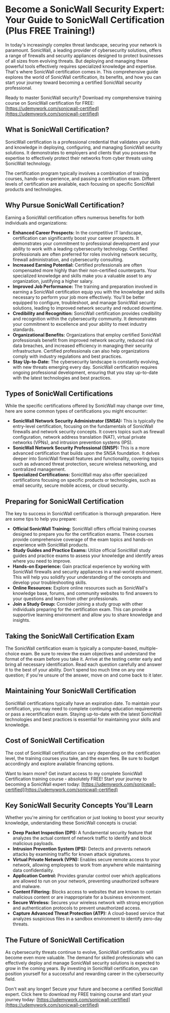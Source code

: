 # Become a SonicWall Security Expert: Your Guide to SonicWall Certification (Plus FREE Training!)

In today's increasingly complex threat landscape, securing your network is paramount. SonicWall, a leading provider of cybersecurity solutions, offers a range of firewalls and security appliances designed to protect businesses of all sizes from evolving threats. But deploying and managing these powerful tools effectively requires specialized knowledge and expertise. That's where SonicWall certification comes in. This comprehensive guide explores the world of SonicWall certification, its benefits, and how you can start your journey toward becoming a certified SonicWall security professional.

Ready to master SonicWall security? Download my comprehensive training course on SonicWall certification for FREE: [https://udemywork.com/sonicwall-certified](https://udemywork.com/sonicwall-certified)

## What is SonicWall Certification?

SonicWall certification is a professional credential that validates your skills and knowledge in deploying, configuring, and managing SonicWall security solutions. It demonstrates to employers and clients that you possess the expertise to effectively protect their networks from cyber threats using SonicWall technology.

The certification program typically involves a combination of training courses, hands-on experience, and passing a certification exam. Different levels of certification are available, each focusing on specific SonicWall products and technologies.

## Why Pursue SonicWall Certification?

Earning a SonicWall certification offers numerous benefits for both individuals and organizations:

*   **Enhanced Career Prospects:** In the competitive IT landscape, certification can significantly boost your career prospects. It demonstrates your commitment to professional development and your ability to work with a leading cybersecurity technology. Certified professionals are often preferred for roles involving network security, firewall administration, and cybersecurity consulting.
*   **Increased Earning Potential:** Certified professionals are often compensated more highly than their non-certified counterparts. Your specialized knowledge and skills make you a valuable asset to any organization, justifying a higher salary.
*   **Improved Job Performance:** The training and preparation involved in earning a SonicWall certification equip you with the knowledge and skills necessary to perform your job more effectively. You'll be better equipped to configure, troubleshoot, and manage SonicWall security solutions, leading to improved network security and reduced downtime.
*   **Credibility and Recognition:** SonicWall certification provides credibility and recognition within the cybersecurity community. It demonstrates your commitment to excellence and your ability to meet industry standards.
*   **Organizational Benefits:** Organizations that employ certified SonicWall professionals benefit from improved network security, reduced risk of data breaches, and increased efficiency in managing their security infrastructure. Certified professionals can also help organizations comply with industry regulations and best practices.
*   **Stay Up-to-Date:** The cybersecurity landscape is constantly evolving, with new threats emerging every day. SonicWall certification requires ongoing professional development, ensuring that you stay up-to-date with the latest technologies and best practices.

## Types of SonicWall Certifications

While the specific certifications offered by SonicWall may change over time, here are some common types of certifications you might encounter:

*   **SonicWall Network Security Administrator (SNSA):** This is typically the entry-level certification, focusing on the fundamentals of SonicWall firewalls and network security concepts. It covers topics such as firewall configuration, network address translation (NAT), virtual private networks (VPNs), and intrusion prevention systems (IPS).
*   **SonicWall Network Security Professional (SNSP):** This is a more advanced certification that builds upon the SNSA foundation. It delves deeper into SonicWall firewall features and functionality, covering topics such as advanced threat protection, secure wireless networking, and centralized management.
*   **Specialized Certifications:** SonicWall may also offer specialized certifications focusing on specific products or technologies, such as email security, secure mobile access, or cloud security.

## Preparing for SonicWall Certification

The key to success in SonicWall certification is thorough preparation. Here are some tips to help you prepare:

*   **Official SonicWall Training:** SonicWall offers official training courses designed to prepare you for the certification exams. These courses provide comprehensive coverage of the exam topics and hands-on experience with SonicWall products.
*   **Study Guides and Practice Exams:** Utilize official SonicWall study guides and practice exams to assess your knowledge and identify areas where you need to improve.
*   **Hands-on Experience:** Gain practical experience by working with SonicWall firewalls and security appliances in a real-world environment. This will help you solidify your understanding of the concepts and develop your troubleshooting skills.
*   **Online Resources:** Explore online resources such as SonicWall's knowledge base, forums, and community websites to find answers to your questions and learn from other professionals.
*   **Join a Study Group:** Consider joining a study group with other individuals preparing for the certification exam. This can provide a supportive learning environment and allow you to share knowledge and insights.

## Taking the SonicWall Certification Exam

The SonicWall certification exam is typically a computer-based, multiple-choice exam. Be sure to review the exam objectives and understand the format of the exam before you take it. Arrive at the testing center early and bring all necessary identification. Read each question carefully and answer it to the best of your ability. Don't spend too much time on any one question; if you're unsure of the answer, move on and come back to it later.

## Maintaining Your SonicWall Certification

SonicWall certifications typically have an expiration date. To maintain your certification, you may need to complete continuing education requirements or pass a recertification exam. Staying up-to-date with the latest SonicWall technologies and best practices is essential for maintaining your skills and knowledge.

## Cost of SonicWall Certification

The cost of SonicWall certification can vary depending on the certification level, the training courses you take, and the exam fees. Be sure to budget accordingly and explore available financing options.

Want to learn more? Get instant access to my complete SonicWall Certification training course - absolutely FREE! Start your journey to becoming a SonicWall expert today: [https://udemywork.com/sonicwall-certified](https://udemywork.com/sonicwall-certified)

## Key SonicWall Security Concepts You'll Learn

Whether you're aiming for certification or just looking to boost your security knowledge, understanding these SonicWall concepts is crucial:

*   **Deep Packet Inspection (DPI):** A fundamental security feature that analyzes the actual content of network traffic to identify and block malicious payloads.
*   **Intrusion Prevention System (IPS):** Detects and prevents network attacks by examining traffic for known attack signatures.
*   **Virtual Private Network (VPN):** Enables secure remote access to your network, allowing employees to work from anywhere while maintaining data confidentiality.
*   **Application Control:** Provides granular control over which applications are allowed to run on your network, preventing unauthorized software and malware.
*   **Content Filtering:** Blocks access to websites that are known to contain malicious content or are inappropriate for a business environment.
*   **Secure Wireless:** Secures your wireless network with strong encryption and authentication protocols to prevent unauthorized access.
*   **Capture Advanced Threat Protection (ATP):** A cloud-based service that analyzes suspicious files in a sandbox environment to identify zero-day threats.

## The Future of SonicWall Certification

As cybersecurity threats continue to evolve, SonicWall certification will become even more valuable. The demand for skilled professionals who can effectively deploy and manage SonicWall security solutions is expected to grow in the coming years. By investing in SonicWall certification, you can position yourself for a successful and rewarding career in the cybersecurity field.

Don't wait any longer! Secure your future and become a certified SonicWall expert. Click here to download my FREE training course and start your journey today: [https://udemywork.com/sonicwall-certified](https://udemywork.com/sonicwall-certified)
